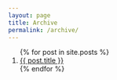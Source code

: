 ```yaml
---
layout: page
title: Archive
permalink: /archive/
---
```


<div class="posts">
<ol>
  {% for post in site.posts %}
      <li><a href="{{ site.baseurl }}{{ post.url }}">{{ post.title }}</a></li>
  {% endfor %}
  </ol>
</div>
